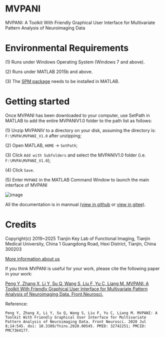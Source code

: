 # MVPANI
MVPANI: A Toolkit With Friendly Graphical User Interface for Multivariate Pattern Analysis of Neuroimaging Data

# Environmental Requirements

(1) Runs under Windows Operating System (Windows 7 and above).

(2) Runs under MATLAB 2015b and above.

(3) The [SPM package](https://www.fil.ion.ucl.ac.uk/spm/) needs to be installed in MATLAB.

# Getting started
Once MVPANI has been downloaded to your computer, use SetPath in MATLAB to add the entire MVPANIV1.0 folder to the path list as follows:

(1) Unzip MVPANIV to a directory on your disk, assuming the directory is: `F:\MVPA\MVPANI_V1.0` after unzipping;

(2) Open MATLAB, `HOME` → `SetPath`;

(3) Click `Add with Subfolders` and select the MVPANIV1.0 folder (i.e. `F:\MVPA\MVPANI_V1.0`);

(4) Click `Save`.

(5) Enter `MVPANI` in the MATLAB Command Window to launch the main interface of MVPANI

![image](https://user-images.githubusercontent.com/96582833/147314503-34cab316-8f61-4cae-82a4-73bd582733e5.png)

All the documentation is in mannual [(view in github](https://github.com/pymnn/MVPANI/tree/main/mannual) or [view in gitee)](https://gitee.com/pymnn/MVPANI/tree/main/mannual).

# Credits

Copyright(c) 2019~2025 
Tianjin Key Lab of Functional Imaging, Tianjin Medical University, China
1 Guangdong Road, Hexi District, Tianjin, China 300203

[More information about us](http://funi.tmu.edu.cn)


If you think MVPANI is useful for your work, please cite the following paper in your work:

[Peng Y, Zhang X, Li Y, Su Q, Wang S, Liu F, Yu C, Liang M. MVPANI: A Toolkit With Friendly Graphical User Interface for Multivariate Pattern Analysis of Neuroimaging Data. Front.Neurosci.](https://www.frontiersin.org/articles/10.3389/fnins.2020.00545/full)

Reference:

`
Peng Y, Zhang X, Li Y, Su Q, Wang S, Liu F, Yu C, Liang M. MVPANI: A Toolkit With Friendly Graphical User Interface for Multivariate Pattern Analysis of Neuroimaging Data. Front Neurosci. 2020 Jul 8;14:545. doi: 10.3389/fnins.2020.00545. PMID: 32742251; PMCID: PMC7364177.
`
